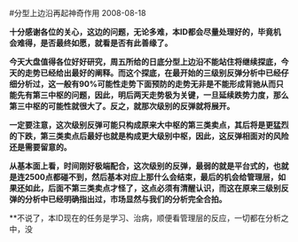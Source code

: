 #分型上边沿再起神奇作用
2008-08-18

**十分感谢各位的关心，这边的问题，无论多难，本ID都会尽量处理好的，毕竟机会难得，是否最终如愿，就看是否有此善缘了。**


 


**今天大盘值得各位好好研究，周五所给的日底分型上边沿不能站住将继续探底，今天的走势已经给出最好的阐释。而这个探底，在最开始的三级别反弹分析中已经仔细分析过，这一般有90%可能性走势下面预防的走势无非是不能形成背驰从而只能先有第三中枢的问题，因此，明后两天走势极为关键，一旦延续跌势力度，那么第三中枢的可能性就很大了。反之，就那次级别的反弹就将展开。**


 


**一定要注意，这次级别反弹可能只构成原来大中枢的第三类卖点，其后将是更猛烈的下跌，第三类卖点后最好也就是构成更大级别中枢，因此，这反弹相面对的风险还是需要留意的。**


 


**从基本面上看，时间刚好极端配合，这次级别的反弹，最弱的就是平台式的，也就是连2500点都碰不到，然后基本对应上那什么会结束，最后的机会给管理层，如果还如此，后面不第三类卖点才怪了，这点必须有清醒认识，而这在原来三级别反弹的分析中已经明确指出过，市场显然与我们的分析完全合拍。**


 


**不说了，本ID现在的任务是学习、治病，顺便看管理层的反应，一切都在分析之中，没